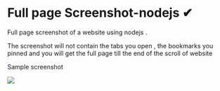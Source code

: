 # Full page Screenshot-nodejs ✔
Full page screenshot of a website using nodejs .

The screenshot will not contain the tabs you open , the bookmarks you pinned and you will get the full page till the end of the scroll of website

Sample screenshot

![](https://github.com/Deepakmukka1/Screenshot-nodejs/blob/master/final2.png)
